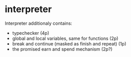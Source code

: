 # interpreter
Interpreter additionaly contains:

- typechecker (4p)
- global and local variables, same for functions (2p)
- break and continue (masked as finish and repeat) (1p)
- the promised earn and spend mechanism (2p?)